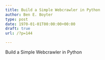 ```yaml
---
title: Build a Simple Webcrawler in Python
author: Ben E. Boyter
type: post
date: 1970-01-01T00:00:00+00:00
draft: true
url: /?p=144

---
```

Build a Simple Webcrawler in Python